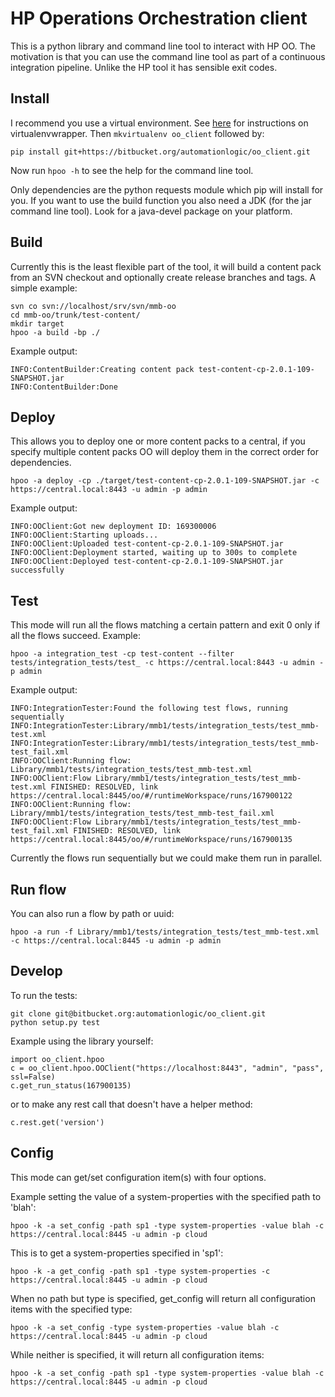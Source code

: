 # HP Operations Orchestration client

This is a python library and command line tool to interact with HP OO. The motivation is that you can use the command line tool as part of a continuous integration pipeline. Unlike the HP tool it has sensible exit codes.

## Install

I recommend you use a virtual environment. See [here](http://virtualenvwrapper.readthedocs.org/en/latest/install.html) for instructions on virtualenvwrapper. Then `mkvirtualenv oo_client` followed by:

```
pip install git+https://bitbucket.org/automationlogic/oo_client.git
```

Now run `hpoo -h` to see the help for the command line tool.

Only dependencies are the python requests module which pip will install for you. If you want to use the build function you also need a JDK (for the jar command line tool). Look for a java-devel package on your platform.

## Build

Currently this is the least flexible part of the tool, it will build a content pack from an SVN checkout and optionally create release branches and tags. A simple example:

```
svn co svn://localhost/srv/svn/mmb-oo
cd mmb-oo/trunk/test-content/
mkdir target
hpoo -a build -bp ./
```

Example output:
```
INFO:ContentBuilder:Creating content pack test-content-cp-2.0.1-109-SNAPSHOT.jar
INFO:ContentBuilder:Done
```

## Deploy

This allows you to deploy one or more content packs to a central, if you specify multiple content packs OO will deploy them in the correct order for dependencies.

```
hpoo -a deploy -cp ./target/test-content-cp-2.0.1-109-SNAPSHOT.jar -c https://central.local:8443 -u admin -p admin
```

Example output:
```
INFO:OOClient:Got new deployment ID: 169300006
INFO:OOClient:Starting uploads...
INFO:OOClient:Uploaded test-content-cp-2.0.1-109-SNAPSHOT.jar
INFO:OOClient:Deployment started, waiting up to 300s to complete
INFO:OOClient:Deployed test-content-cp-2.0.1-109-SNAPSHOT.jar successfully
```

## Test

This mode will run all the flows matching a certain pattern and exit 0 only if all the flows succeed. Example:

```
hpoo -a integration_test -cp test-content --filter tests/integration_tests/test_ -c https://central.local:8443 -u admin -p admin
```

Example output:
```
INFO:IntegrationTester:Found the following test flows, running sequentially
INFO:IntegrationTester:Library/mmb1/tests/integration_tests/test_mmb-test.xml
INFO:IntegrationTester:Library/mmb1/tests/integration_tests/test_mmb-test_fail.xml
INFO:OOClient:Running flow: Library/mmb1/tests/integration_tests/test_mmb-test.xml
INFO:OOClient:Flow Library/mmb1/tests/integration_tests/test_mmb-test.xml FINISHED: RESOLVED, link https://central.local:8445/oo/#/runtimeWorkspace/runs/167900122
INFO:OOClient:Running flow: Library/mmb1/tests/integration_tests/test_mmb-test_fail.xml
INFO:OOClient:Flow Library/mmb1/tests/integration_tests/test_mmb-test_fail.xml FINISHED: RESOLVED, link https://central.local:8445/oo/#/runtimeWorkspace/runs/167900135
```

Currently the flows run sequentially but we could make them run in parallel.

## Run flow

You can also run a flow by path or uuid:

```
hpoo -a run -f Library/mmb1/tests/integration_tests/test_mmb-test.xml -c https://central.local:8445 -u admin -p admin
```

## Develop

To run the tests:
```
git clone git@bitbucket.org:automationlogic/oo_client.git
python setup.py test
```

Example using the library yourself:
```
import oo_client.hpoo
c = oo_client.hpoo.OOClient("https://localhost:8443", "admin", "pass", ssl=False)
c.get_run_status(167900135)
```
or to make any rest call that doesn't have a helper method:
```
c.rest.get('version')
```
## Config

This mode can get/set configuration item(s) with four options.

Example setting the value of a system-properties with the specified path to 'blah':

```
hpoo -k -a set_config -path sp1 -type system-properties -value blah -c https://central.local:8445 -u admin -p cloud
```
This is to get a system-properties specified in 'sp1':
```
hpoo -k -a get_config -path sp1 -type system-properties -c https://central.local:8445 -u admin -p cloud
```

When no path but type is specified, get_config will return all configuration items with the specified type:
```
hpoo -k -a set_config -type system-properties -value blah -c https://central.local:8445 -u admin -p cloud
```
While neither is specified, it will return all configuration items:
```
hpoo -k -a set_config -path sp1 -type system-properties -value blah -c https://central.local:8445 -u admin -p cloud
```